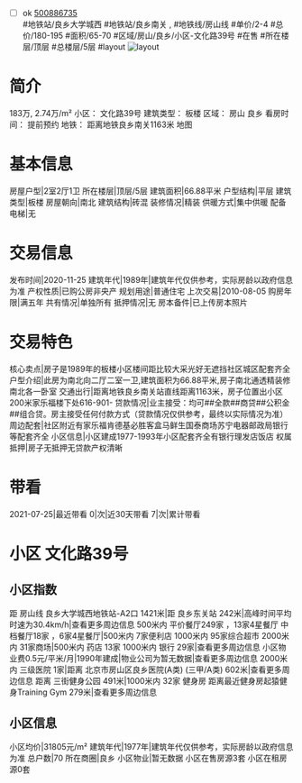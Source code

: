 - [ ] ok [500886735](https://bj.5i5j.com/ershoufang/500886735.html)  
 #地铁站/良乡大学城西 #地铁站/良乡南关 ,  #地铁线/房山线
#单价/2-4 #总价/180-195 #面积/65-70   #区域/房山/良乡/小区-文化路39号 #在售 #所在楼层/顶层 #总楼层/5层 #layout 
![layout](http://image2a.5i5j.com/scm/HOUSE_CUSTOMER/e192ea98f21f48d49197dd2c99144250.jpg_P5.jpg) 
# 简介 
 183万,  2.74万/m² 
小区： 文化路39号
建筑类型： 板楼
区域： 房山 良乡
看房时间： 提前预约
地铁： 距离地铁良乡南关1163米 地图
# 基本信息 
 房屋户型|2室2厅1卫
所在楼层|顶层/5层
建筑面积|66.88平米
户型结构|平层
建筑类型|板楼
房屋朝向|南北
建筑结构|砖混
装修情况|精装
供暖方式|集中供暖
配备电梯|无
# 交易信息 
 发布时间|2020-11-25
建筑年代|1989年|建筑年代仅供参考，实际房龄以政府信息为准
产权性质|已购公房非央产
规划用途|普通住宅
上次交易|2010-08-05
购房年限|满五年
共有情况|单独所有
抵押情况|无
房本备件|已上传房本照片
# 交易特色 
 核心卖点|房子是1989年的板楼小区楼间距比较大采光好无遮挡社区城区配套齐全
户型介绍|此房为南北向二厅二室一卫,建筑面积为66.88平米,房子南北通透精装修南北各一卧室
交通出行|距离地铁良乡南关站直线距离1163米，房子位置出小区200米家乐福楼下处616-901-
贷款情况|业主接受：均可##全款##商贷##公积金##组合贷。房主接受任何付款方式（贷款情况仅供参考，最终以实际情况为准）
周边配套|社区附近有家乐福肯德基必胜客盒马鲜生国泰商场苏宁电器邮政局银行等配套齐全
小区信息|小区建成1977-1993年小区配套齐全有银行理发店饭店
权属抵押|房子无抵押无贷款产权清晰
# 带看 
 2021-07-25|最近带看	 0|次|近30天带看	 7|次|累计带看
# 小区 文化路39号
## 小区指数 
 距 房山线 良乡大学城西地铁站-A2口 1421米|距 良乡东关站 242米|高峰时间平均时速为30.4km/h|查看更多周边信息
500米内 平价餐厅249家 ，13家4星餐厅
中档餐厅18家 ，6家4星餐厅|500米内 7家便利店
1000米内 95家综合超市
2000米内 31家商场|500米内 药店 13家
1000米内 银行 29家|查看更多周边信息
小区物业费0.5元/平米/月|1990年建成|物业公司为暂无数据|查看更多周边信息
2000米内 三级医院 1家|距离 北京市房山区良乡医院(A类) (三甲/A类) 602米|查看更多周边信息
距离 三街健身公园 491米|1000米内 32家 健身房
距离最近健身房起猿健身Training Gym 279米|查看更多周边信息
## 小区信息 
 小区均价|31805元/m²
建筑年代|1977年|建筑年代仅供参考，实际房龄以政府信息为准
总户数|70
所在商圈|良乡
小区物业|暂无数据
小区在售房源3套
小区在租房源0套
